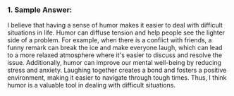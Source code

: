 ### 1. Sample Answer:

I believe that having a sense of humor makes it easier to deal with difficult situations in life. Humor can diffuse tension and help people see the lighter side of a problem. For example, when there is a conflict with friends, a funny remark can break the ice and make everyone laugh, which can lead to a more relaxed atmosphere where it's easier to discuss and resolve the issue. Additionally, humor can improve our mental well-being by reducing stress and anxiety. Laughing together creates a bond and fosters a positive environment, making it easier to navigate through tough times. Thus, I think humor is a valuable tool in dealing with difficult situations.